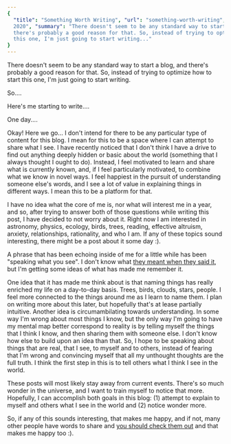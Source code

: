 ```yaml
---
{
  "title": "Something Worth Writing", "url": "something-worth-writing", "date": "20 June
  2020", "summary": "There doesn't seem to be any standard way to start a blog, and
  there's probably a good reason for that. So, instead of trying to optimize how to start
  this one, I'm just going to start writing..."
}
---
```

There doesn't seem to be any standard way to start a blog, and there's probably a good
reason for that. So, instead of trying to optimize how to start this one, I'm just going
to start writing.

So....

Here's me starting to write....

One day....

Okay! Here we go... I don't intend for there to be any particular type of content for this
blog. I mean for this to be a space where I can attempt to share what I see. I have
recently noticed that I don't think I have a drive to find out anything deeply hidden or
basic about the world (something that I always thought I ought to do). Instead, I feel
motivated to learn and share what is currently known, and, if I feel particularly
motivated, to combine what we know in novel ways. I feel happiest in the pursuit of
understanding someone else's words, and I see a lot of value in explaining things in
different ways. I mean this to be a platform for that.

I have no idea what the core of me is, nor what will interest me in a year, and so, after
trying to answer both of those questions while writing this post, I have decided to not
worry about it. Right now I am interested in astronomy, physics, ecology, birds, trees,
reading, effective altruism, anxiety, relationships, rationality, and who I am. If any of
these topics sound interesting, there might be a post about it some day :).

A phrase that has been echoing inside of me for a little while has been "speaking what you
see". I don't know what [they meant when they said it](https://youtu.be/S1zPZXNLvRo), but
I'm getting some ideas of what has made me remember it.

One idea that it has made me think about is that naming things has really enriched my life
on a day-to-day basis. Trees, birds, clouds, stars, people. I feel more connected to the
things around me as I learn to name them. I plan on writing more about this later, but
hopefully that's at lease partially intuitive. Another idea is circumambilating towards
understanding. In some way I'm wrong about most things I know, but the only way I'm going
to have my mental map better correspond to reality is by telling myself the things that I
think I know, and then sharing them with someone else. I don't know how else to build upon
an idea than that. So, I hope to be speaking about things that are real, that I see, to
myself and to others, instead of fearing that I'm wrong and convincing myself that all my
unthought thoughts are the full truth. I think the first step in this is to tell others
what I think I see in the world.

These posts will most likely stay away from current events. There's so much wonder in the
universe, and I want to train myself to notice that more. Hopefully, I can accomplish both
goals in this blog: (1) attempt to explain to myself and others what I see in the world
and (2) notice wonder more.

So, if any of this sounds interesting, that makes me happy, and if not, many other people
have words to share and [you should check them
out](https://www.camenpiho.com/recommendations?search=blog) and that makes me happy too :).
